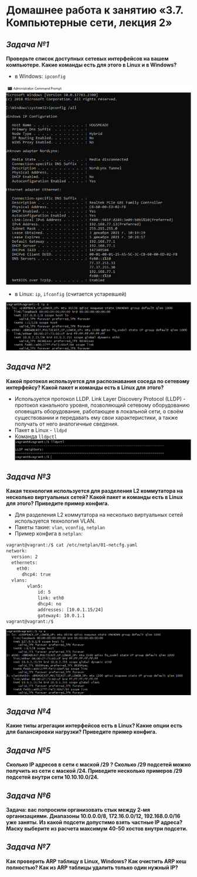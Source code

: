 # **Домашнее работа к занятию «3.7. Компьютерные сети, лекция 2»**
## _Задача №1_
**Проверьте список доступных сетевых интерфейсов на вашем компьютере. Какие команды есть для этого в Linux и в Windows?**

- в Windows: `ipconfig`

![](image/ipconfig.png)
- в Linux: `ip`, `ifconfig` (считается устаревшей)

![](image/ip_a.png)

## _Задача №2_
**Какой протокол используется для распознавания соседа по сетевому интерфейсу? Какой пакет и команды есть в Linux для этого?**

- Используется протокол LLDP. Link Layer Discovery Protocol (LLDP) - протокол канального уровня, позволяющий сетевому оборудованию оповещать оборудование, работающее в локальной сети, о своём существовании и передавать ему свои характеристики, а также получать от него аналогичные сведения.
- Пакет в Linux - `lldpd`
- Команда `lldpctl`
![](image/lldpctl.png)


## _Задача №3_
**Какая технология используется для разделения L2 коммутатора на несколько виртуальных сетей? Какой пакет и команды есть в Linux для этого? Приведите пример конфига.**

- Для разделения L2 коммутатора на несколько виртуальных сетей используется технология VLAN.
- Пакеты такие: `vlan`, `vconfig`, `netplan`
- Пример конфига в `netplan`:
```
vagrant@vagrant:/$ cat /etc/netplan/01-netcfg.yaml
network:
  version: 2
  ethernets:
    eth0:
      dhcp4: true
  vlans:
        vlan5:
            id: 5
            link: eth0
            dhcp4: no
            addresses: [10.0.1.15/24]
            gateway4: 10.0.1.1
vagrant@vagrant:/$
```
![](image/vlan.png)

## _Задача №4_
**Какие типы агрегации интерфейсов есть в Linux? Какие опции есть для балансировки нагрузки? Приведите пример конфига.**

## _Задача №5_
**Сколько IP адресов в сети с маской /29 ? Сколько /29 подсетей можно получить из сети с маской /24. Приведите несколько примеров /29 подсетей внутри сети 10.10.10.0/24.**


## _Задача №6_
**Задача: вас попросили организовать стык между 2-мя организациями. Диапазоны 10.0.0.0/8, 172.16.0.0/12, 192.168.0.0/16 уже заняты. Из какой подсети допустимо взять частные IP адреса? Маску выберите из расчета максимум 40-50 хостов внутри подсети.**



## _Задача №7_
**Как проверить ARP таблицу в Linux, Windows? Как очистить ARP кеш полностью? Как из ARP таблицы удалить только один нужный IP?**





